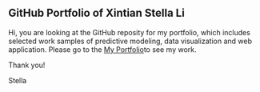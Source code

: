 ## GitHub Portfolio of Xintian Stella Li
Hi, you are looking at the GitHub reposity for my portfolio, which includes selected work samples of predictive modeling, data visualization and web application. Please go to the [My Portfolio](https://xintianli.github.io/)to see my work.

Thank you!

Stella
